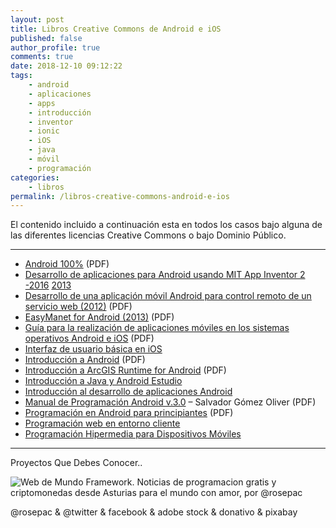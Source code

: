 ```yaml
---
layout: post
title: Libros Creative Commons de Android e iOS
published: false
author_profile: true
comments: true
date: 2018-12-10 09:12:22
tags:
    - android
    - aplicaciones
    - apps
    - introducción
    - inventor
    - ionic
    - iOS
    - java
    - móvil
    - programación
categories:
    - libros
permalink: /libros-creative-commons-android-e-ios
---
```

El contenido incluido a continuación esta en todos los casos bajo alguna de las diferentes licencias Creative Commons o bajo Dominio Público.

* * *

  * [Android 100%][1] (PDF)
  * [Desarrollo de aplicaciones para Android usando MIT App Inventor 2 -2016][2] [2013][3]
  * [Desarrollo de una aplicación móvil Android para control remoto de un servicio web (2012)][4] (PDF)
  * [EasyManet for Android (2013)][5] (PDF)
  * [Guía para la realización de aplicaciones móviles en los sistemas operativos Android e iOS][6] (PDF)
  * [Interfaz de usuario básica en iOS][7]
  * [Introducción a Android][8] (PDF)
  * [Introducción a ArcGIS Runtime for Android][9] (PDF)
  * [Introducción a Java y Android Estudio][10]
  * [Introducción al desarrollo de aplicaciones Android][11]
  * [Manual de Programación Android v.3.0][12] &#8211; Salvador Gómez Oliver (PDF)
  * [Programación en Android para principiantes][13] (PDF)
  * [Programación web en entorno cliente][14]
  * [Programación Hipermedia para Dispositivos Móviles][15]

* * *


  Proyectos Que Debes Conocer..



     


![Web de Mundo Framework. Noticias de programacion gratis y criptomonedas desde Asturias para el mundo con amor, por @rosepac][16]


  @rosepac & @twitter & facebook & adobe stock & donativo & pixabay


 [1]: https://drive.google.com/file/d/0BwVU1KZh_7htTmxPdmRmTVpaYjg/view
 [2]: https://openlibra.com/en/book/download/desarrollo-de-aplicaciones-para-android-usando-mit-app-inventor-2
 [3]: https://tecnoarboleda.files.wordpress.com/2014/02/desarrollo-para-android-usando-mit-appinventor.pdf
 [4]: https://e-archivo.uc3m.es/bitstream/handle/10016/16913/TFG_Maria_Lozano_Perez.pdf
 [5]: https://riunet.upv.es/bitstream/handle/10251/32786/Memoria.pdf
 [6]: http://repository.udistrital.edu.co/bitstream/11349/6274/1/AvilaCruzHelmanCamilo2017.pdf
 [7]: https://mastermoviles.gitbooks.io/interfaz-de-usuario-basico-en-ios/content
 [8]: http://www.it-docs.net/ddata/18.pdf
 [9]: https://desarrolloappandroid.files.wordpress.com/2013/06/arcgis-runtime-sdk-for-android.pdf
 [10]: https://www.gitbook.com/book/mastermoviles/introduccion-a-java-y-eclipse/details
 [11]: https://www.gitbook.com/book/ajgallego/introduccion-a-android/details
 [12]: https://archive.org/details/ManualProgramacionAndroid
 [13]: https://openlibra.com/es/book/download/curso-de-programacion-en-android-para-principiantes
 [14]: https://www.gitbook.com/book/josh1982/programacion-web-en-cliente/details
 [15]: https://www.gitbook.com/book/mastermoviles/programacion-hipermedia-para-dispositivos-moviles/details
 [16]: https://image.ibb.co/iTckvT/mundo-framework-1350x167-steemit.png